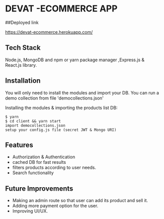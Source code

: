 # DEVAT -ECOMMERCE APP 

##Deployed link

https://devat-ecommerce.herokuapp.com/

## Tech Stack

Node.js, MongoDB and npm or yarn package manager ,Express.js & React.js library.

## Installation
You will only need to install the modules and import your DB.
You can run a demo collection from file 'democollections.json'

Installing the modules & importing the products list DB:

```
$ yarn
$ cd client && yarn start
import democollections.json
setup your config.js file (secret JWT & Mongo URI)
```

## Features
- Authorization & Authentication
- cached DB for fast results
- filters products according to user needs.
- Search functionality

## Future Improvements
- Making  an admin route so that user can add its product and sell it.
- Adding more payment option for the user.
- Improving UI/UX.

